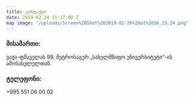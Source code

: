 ```yaml
---
title: კონტაქტი
date: 2019-02-24 15:17:00 Z
map image: "/uploads/Screen%20Shot%202019-02-26%20at%2016.33.24.png"
---
```


### მისამართი: 
ვაჟა-ფშაველას 99, მეტროსაგურ „სახელმწიფო უნივერსიტეტი“-ის ამოსასვლელთან. 
### ტელეფონი:
+995 551 06 00 02